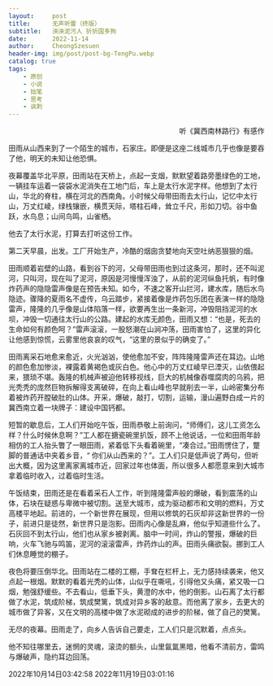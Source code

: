 ```yaml
---
layout:     post
title:      无声听雷（终版）
subtitle:   泱泱泥污人 㹞㹞国多狗
date:       2022-11-14
author:     CheongSzesuen
header-img: img/post/post-bg-TengPu.webp
catalog: true
tags:
    - 原创
    - 小说
    - 拙笔
    - 思考
    - 讽刺
---
```

<p align="right">听《冀西南林路行》有感作</p>
田雨从山西来到了一个陌生的城市，石家庄。即便是这座二线城市几乎也像是要吞了他，明天的未知让他恐惧。

夜幕覆盖华北平原，田雨站在天桥上，点起一支烟，默默望着路旁墨绿色的工地，一辆挂车运着一袋袋水泥消失在工地门后，车上是太行水泥字样。他想到了太行山，华北的脊柱，横在河北的西南角。小时候父母带田雨去太行山，记忆中太行山，万丈红崚，绿栈镶嵌，横贯天际，塔柱石峰，耸立千尺，形如刀切。谷中鱼跃，水鸟息；山间鸟鸣，山雀栖。

他去了太行水泥，打算去打听这份工作。

第二天早晨，出发。工厂开始生产，冷酷的烟囱贪婪地向天空吐纳恶狠狠的烟。

田雨顺着岩壁的山路，看到谷下的河，父母带田雨也到过这条河，那时，还不叫泥河，只叫河，现在叫了泥河，原因是河慢慢浑浊了，从前的泥河纵鱼托帆，有时像炸药声的隐隐雷声像是在预告未知。如今，不速之客开山拦河，建水库，随后水鸟隐迹。骤降的夏雨名不虚传，乌云踏步，紧接着像是炸药包乐团在表演一样的隐隐雷声，隆隆的几乎像是山体陷落一样，欲要再生出一条新河，冲毁阻挡泥河的水坝，冲毁一切通往太行山的公路。建起的水库无颜色，田雨又想：“也是，死去的生命如何有颜色呵？”雷声滚滚，一股怒潮在山涧冲荡，田雨害怕了，这里的异化让他感到惊慌，云雾里他哀哀的叹气，“这里的景似乎的确变了。”

田雨离采石地愈来愈近，火光汹汹，使他愈加不安，阵阵隆隆雷声还在耳边。山地的颜色愈加惨淡，裸露着黄褐色或灰白色。他心中的万丈红崚早已湮灭，山依偎起来，猥琐不堪。轰隆的机械声被迫他转移视线，巨大的机械像吞噬腐肉的乌鸦，把光秃秃的庞然巨物拆解得支离破碎，在向上看山峰也早就削去一半，山岭密集分布着被炸药开膛破肚的山体。开采，爆破，敲打，切割，运输，漫山遍野白成一片的冀西南立着一块牌子：建设中国钙都。

短暂的歇息后，工人们开始吃午饭，田雨恭敬上前询问，“师傅们，这儿工资怎么样？什么时候休息啊？”工人都在搪瓷碗里扒饭，顾不上他说话，一位和田雨年龄相仿的工人抬头瞥了一眼田雨，紧着低下头看着碗里，“凑合过。”田雨愣住了，蹩脚的普通话中夹着乡音，“ 你们从山西来的？”。工人们只是低声说了两句，但听出大概，因为这里离家离城市近，回家过年也体面，所以很多人都愿意来到大城市拿着临时收入，过着临时生活。

午饭结束，田雨还是在看着采石人工作，听到隆隆雷声般的爆破，看到震荡的山体，石块在疑惑与卑微中被切割。送至大城市，成为驱动都市和文明的燃料，万丈高楼平地起。前进的，一个新世界在展现，但用以修筑的石灰却非这新世界的一份子，前进只是徒然，新世界只是泡影。田雨内心像是乱麻，他似乎知道些什么了。石灰回不到太行山，他们也从家乡被剥离。脑中一时间，炸山的警报，爆破的巨响，火车飞驰与鸣笛，泥河的滚滚雷声，炸药炸山的声。田雨头痛欲裂。挪到工人们休息睡觉的棚子。

夜色将要压倒华北。田雨站在二楼的工棚，手耷在栏杆上，无力感持续袭来，他又点起一根烟。默默的看着光秃的山体，山似乎在嘶吼，引得他又头痛，紧又吸一口烟，勉强舒缓些。不去看山，低垂下头，黄澄的水中，他的倒影。山石离了太行都做了水泥，筑成阶梯，筑成樊篱，筑成对异乡客的敌意。而他离了家乡，去更大的城市做了异客，又在文明的高楼中做了水泥砌成的进步的阶梯，做了自己的樊篱。

无尽的夜幕。田雨走了，向乡人告诉自己要走，工人们只是沉默着，点点头。

他不知往哪里去，迷惘的灵魂，滚烫的额头，山里氤氲黑暗，他看不清前方，雷鸣与爆破声，隐约耳边回荡。

2022年10月14日03:42:58
2022年11月19日03:01:16